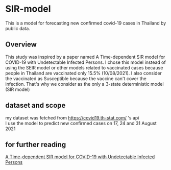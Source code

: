 # SIR-model
This is a model for forecasting new confirmed covid-19 cases in Thailand by public data.
## Overview
This study was inspired by a paper named A Time-dependent SIR model for COVID-19 with Undetectable Infected Persons.
I chose this model instead of using the SEIR model or other models related to vaccinated cases because people in Thailand are vaccinated only 15.5% (10/08/2021). I also consider the vaccinated as Susceptible because the vaccine can't cover the infection. That's why we consider as the only a 3-state deterministic model (SIR model)
<br>
## dataset and scope
my dataset was fetched from https://covid19.th-stat.com/ 's api <br>
I use the model to predict new confirmed cases on 17, 24 and 31 August 2021
## for further reading
<a href='https://arxiv.org/abs/2003.00122'>A Time-dependent SIR model for COVID-19 with Undetectable Infected Persons</a>
